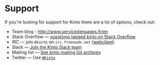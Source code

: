 # Support

If you're looking for support for Kinto there are a lot of options, check out:

* Team blog - http://www.servicedenuages.fr/en 
* Stack Overflow &mdash;  [questions tagged kinto on Stack Overflow](http://stackoverflow.com/questions/tagged/kinto)
* IRC &mdash; join `#kinto` on `irc.freenode.net` ([webclient](https://kiwiirc.com/client/irc.freenode.net/?#kinto))
* Slack &mdash; [Join the Kinto Slack team](https://slack.kinto-storage.org/)
* Mailing list &mdash; [See kinto mailing list archives](https://mail.mozilla.org/listinfo/kinto)
* Twitter &mdash; Use [`#Kinto`](https://twitter.com/search?q=%23Kinto)
